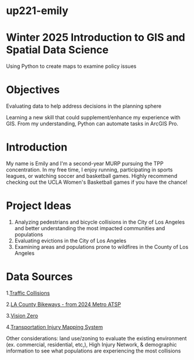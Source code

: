 # up221-emily

# Winter 2025 Introduction to GIS and Spatial Data Science 
Using Python to create maps to examine policy issues 

# Objectives 
Evaluating data to help address decisions in the planning sphere 

Learning a new skill that could supplement/enhance my experience with GIS. From my understanding, Python can automate tasks in ArcGIS Pro. 

# Introduction
My name is Emily and I'm a second-year MURP pursuing the TPP concentration. In my free time, I enjoy running, participating in sports leagues, or watching soccer and basketball games. Highly recommend checking out the UCLA Women's Basketball games if you have the chance!  

# Project Ideas 
1) Analyzing  pedestrians and bicycle collisions in the City of Los Angeles and better understanding the most impacted communities and populations
3) Evaluating evictions in the City of Los Angeles
4) Examining areas and populations prone to wildfires in the County of Los Angeles

# Data Sources 
1.[Traffic Collisions](https://la.myneighborhooddata.org/2021/06/traffic-collisions/)

2.[LA County Bikeways - from 2024 Metro ATSP](https://egis-lacounty.hub.arcgis.com/datasets/9b304f31f4dc436fae6d34668599b7b6_2/explore?location=34.220331%2C-118.314250%2C8.50) 

3.[Vision Zero](https://visionzero.geohub.lacity.org/)

4.[Transportation Injury Mapping System](https://tims.berkeley.edu/)
   
Other considerations: land use/zoning to evaluate the existing environment (ex. commercial, residential, etc,), High Injury Network, & demographic information to see what populations are experiencing the most collisions
